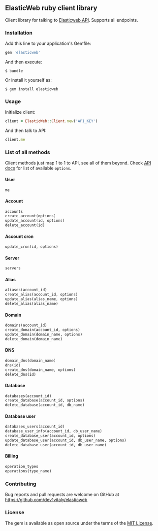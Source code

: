 ## ElasticWeb ruby client library

Client library for talking to [Elasticweb API](http://elasticweb.org/ru/user/api). Supports all endpoints.

### Installation

Add this line to your application's Gemfile:

```ruby
gem 'elasticweb'
```

And then execute:

    $ bundle

Or install it yourself as:

    $ gem install elasticweb

### Usage

Initialize client:

```ruby
client = ElasticWeb::Client.new('API_KEY')
```

And then talk to API:

```ruby
client.me
```

### List of all methods

Client methods just map 1 to 1 to API, see all of them beyond. Check [API docs](https://github.com/elasticweb/api) for list of available `options`.

#### User

```ruby
me
```

#### Account

```ruby
accounts
create_account(options)
update_account(id, options)
delete_account(id)
```

#### Account cron

```ruby
update_cron(id, options)
```

#### Server

```ruby
servers
```

#### Alias

```ruby
aliases(account_id)
create_alias(account_id, options)
update_alias(alias_name, options)
delete_alias(alias_name)
```

#### Domain

```ruby
domains(account_id)
create_domain(account_id, options)
update_domain(domain_name, options)
delete_domain(domain_name)
```

#### DNS

```ruby
domain_dns(domain_name)
dns(id)
create_dns(domain_name, options)
delete_dns(id)
```

#### Database

```ruby
databases(account_id)
create_database(account_id, options)
delete_database(account_id, db_name)
```

#### Database user

```ruby
databases_users(account_id)
database_user_info(account_id, db_user_name)
create_database_user(account_id, options)
update_database_user(account_id, db_user_name, options)
delete_database_user(account_id, db_user_name)
```

#### Billing

```ruby
operation_types
operations(type_name)
```

### Contributing

Bug reports and pull requests are welcome on GitHub at https://github.com/dev1vitaly/elasticweb.


### License

The gem is available as open source under the terms of the [MIT License](http://opensource.org/licenses/MIT).

